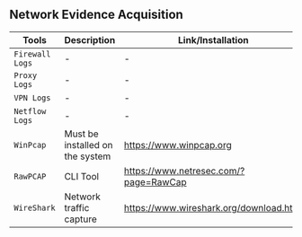 ## Network Evidence Acquisition
| Tools | Description | Link/Installation |
|-------|-------------|------|
| `Firewall Logs` | - | - |
| `Proxy Logs` | - | - |
| `VPN Logs` | - | - |
| `Netflow Logs` | - | - |
| `WinPcap` | Must be installed on the system | https://www.winpcap.org |
| `RawPCAP` | CLI Tool | https://www.netresec.com/?page=RawCap |
| `WireShark` | Network traffic capture | https://www.wireshark.org/download.html |
